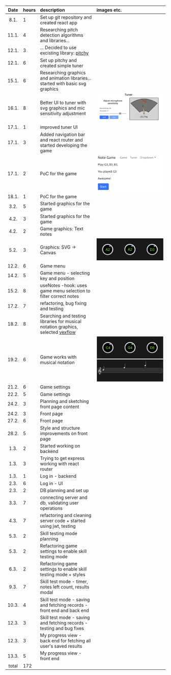 | Date | hours | description | images etc. |
| :----:|:-----| :-----| :-----|
| 8.1. | 1 | Set up git repository and created react app |
| 11.1. | 4 | Researching pitch detection algorithms and libraries... |
| 12.1. | 3 | ... Decided to use excisting library: [pitchy](https://ianjohnson.dev/pitchy/) |
| 12.1. | 6 | Set up pitchy and created simple tuner |
| 15.1. | 6 | Researching graphics and animation libraries... started with basic svg graphics |
| 16.1. | 8 | Better UI to tuner with svg graphics and mic sensitivity adjustment | ![tuner-version-1]
| 17.1. | 1 | improved tuner UI |
| 17.1. | 3 | Added navigation bar and react router and started developing the game |
| 17.1. | 2 | PoC for the game | ![game-poc]
| 18.1. | 1 | PoC for the game |
| 3.2.  | 5 | Started graphics for the game |
| 4.2.  | 3 | Started graphics for the game |
| 4.2.  | 2 | Game graphics: Text notes |
| 5.2.  | 3 | Graphics: SVG -> Canvas | ![canvas-game-base]
| 12.2. | 6 | Game menu |
| 14.2. | 5 | Game menu - selecting key and position |
| 15.2. | 8 | useNotes -hook: uses game menu selection to filter correct notes |
| 17.2. | 7 | refactoring, bug fixing and testing |
| 18.2. | 8 | Searching and testing libraries for musical notation graphics, selected [vexflow](https://www.vexflow.com/) |
| 19.2. | 6 | Game works with musical notation | ![musical-notation-included]
| 21.2. | 6 | Game settings |
| 22.2. | 5 | Game settings |
| 24.2. | 3 | Planning and sketching front page content |
| 24.2. | 3 | Front page |
| 27.2. | 6 | Front page |
| 28.2. | 5 | Style and structure improvements on front page |
| 1.3. | 2 | Started working on backend |
| 1.3. | 3 | Trying to get express working with react router |
| 1.3. | 1 | Log in - backend |
| 2.3. | 6 | Log in - UI |
| 2.3. | 2 | DB planning and set up |
| 3.3. | 7 | connecting server and db, validating user operations |
| 4.3. | 7 | refactoring and cleaning server code + started using jwt, testing |
| 5.3. | 2 | Skill testing mode planning |
| 5.3. | 2 | Refactoring game settings to enable skill testing mode |
| 6.3. | 2 | Refactoring game settings to enable skill testing mode + styles |
| 9.3. | 7 | Skill test mode - timer, notes left count, results modal |
| 10.3. | 4 | Skill test mode - saving and fetching records - front end and back end |
| 12.3. | 3 | Skill test mode - saving and fetching records - testing and bug fixes |
| 12.3. | 3 | My progress view - back end for fetching all user's saved results |
| 13.3. | 5 | My progress view - front end |
| total | 172 |

[tuner-version-1]: https://github.com/eeropu/note-game/blob/master/docs/images/tuner-version-1.png
[game-poc]: https://github.com/eeropu/note-game/blob/master/docs/images/game-poc.png
[canvas-game-base]: https://github.com/eeropu/note-game/blob/master/docs/images/canvas-graphics-1.png
[musical-notation-included]: https://github.com/eeropu/note-game/blob/master/docs/images/musical-notation-included.png